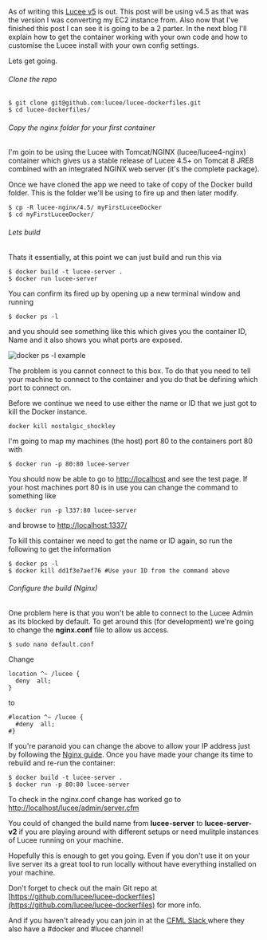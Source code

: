 As of writing this [Lucee v5](http://lucee.org/blog/welcome-and-lucee-5.html) is out. This post will be using v4.5 as that was the version I was converting my EC2 instance from. Also now that I've finished this post I can see it is going to be a 2 parter. In the next blog I'll explain how to get the container working with your own code  and how to customise the Lucee install with your own config settings.

Lets get going.

###### Clone the repo
```
$ git clone git@github.com:lucee/lucee-dockerfiles.git
$ cd lucee-dockerfiles/
```

###### Copy the nginx folder for your first container
I'm goin to be using the Lucee with Tomcat/NGINX (lucee/lucee4-nginx) container which gives us a stable release of Lucee 4.5+ on Tomcat 8 JRE8 combined with an integrated NGINX web server (it's the complete package). 

Once we have cloned the app we need to take of copy of the Docker build folder. This is the folder we'll be using to fire up and then later modify.

```
$ cp -R lucee-nginx/4.5/ myFirstLuceeDocker
$ cd myFirstLuceeDocker/
```

###### Lets build
Thats it essentially, at this point we can just build and run this via

```
$ docker build -t lucee-server .
$ docker run lucee-server
```

You can confirm its fired up by opening up a new terminal window and running

```
$ docker ps -l
```

and you should see something like this which gives you the container ID, Name and it also shows you what ports are exposed. 

![docker ps -l example](http://www.andyjarrett.co.uk/content/images/2016/05/Screenshot-2016-05-26-15-50-08.png)

The problem is you cannot connect to this box. To do that you need to tell your machine to connect to the container and you do that be defining which port to connect on. 

Before we continue we need to use either the name or ID that we just got to kill the Docker instance.

```
docker kill nostalgic_shockley
```

I'm going to map my machines (the host) port 80 to the containers port 80 with

```
$ docker run -p 80:80 lucee-server
```

You should now be able to go to [http://localhost](http://localhost) and see the test page. If your host machines port 80 is in use you can change the command to something like 

```
$ docker run -p l337:80 lucee-server
``` 

and browse to [http://localhost:1337/](http://localhost:1337/)



To kill this container we need to get the name or ID again, so run the following to get the information

```
$ docker ps -l
$ docker kill dd1f3e7aef76 #Use your ID from the command above
```

###### Configure the build (Nginx)

One problem here is that you won't be able to connect to the Lucee Admin as its blocked by default. To get around this (for development) we're going to change the **nginx.conf** file to allow us access.

```
$ sudo nano default.conf 
```

Change

```
location ^~ /lucee {
  deny  all;
}
```

to

```
#location ^~ /lucee {
  #deny  all;
#}
```

If you're paranoid you can change the above to allow your IP address just by following the [Nginx guide](https://www.nginx.com/resources/admin-guide/restricting-access/). Once you have made your change its time to rebuild and re-run the container:

```
$ docker build -t lucee-server .
$ docker run -p 80:80 lucee-server
```

To check in the nginx.conf change has worked go to  [http://localhost/lucee/admin/server.cfm](http://localhost/lucee/admin/server.cfm)


You could of changed the build name from **lucee-server** to **lucee-server-v2** if you are playing around with different setups or need mulitple instances of Lucee running on your machine. 

Hopefully this is enough to get you going. Even if you don't use it on your live server its a great tool to run locally without have everything installed on your machine. 

Don't forget to check out the main Git repo at [https://github.com/lucee/lucee-dockerfiles](https://github.com/lucee/lucee-dockerfiles) for more info.


And if you haven't already you can join in at the [CFML Slack ](http://cfml-slack.herokuapp.com/) where they also have a #docker and #lucee channel!
